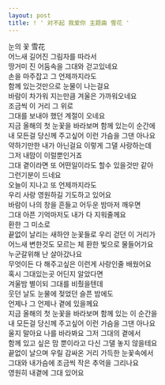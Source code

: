 ```yaml
---
layout: post
title: ! ' 对不起 我爱你 主题曲 雪花 '
---
```


<p>눈의 꽃  雪花<br />어느새 길어진 그림자를 따라서<br />땅거미 진 어둠속을 그대와 걷고있네요<br />손을 마주잡고 그 언제까지라도<br />함께 있는것만으로 눈물이 나는걸요<br />바람이 차가워 지는만큼 겨울은 가까워오네요<br />조금씩 이 거리 그 위로<br />그대를 보내야 했던 계절이 오네요<br />지금 올해의 첫 눈꽃을 바라보며 함께 있는이 순간에<br />내 모든걸 당신께 주고싶어 이런 가슴을 그댄 아나요<br />약하기만한 내가 아닌걸요 이렇게 그댈 사랑하는데<br />그저 내맘이 이럴뿐인거죠<br />그대 곁이라면 또 어떤일이라도 할수 있을것만 같아<br />그런기분이 드네요<br />오늘이 지나고 또 언제까지라도<br />우리 사랑 영원하길 기도하고 있어요<br />바람이 나의 창을 흔들고 어두운 밤마저 깨우면<br />그대 아픈 기억마저도 내가 다 지워줄께요<br />환한 그 미소로<br />끝없이 날리는 새하얀 눈꽃들로 우리 걷던 이 거리가<br />어느새 변한것도 모르는 체 환한 빛으로 물들어가요<br />누군갈위해 난 살아갔나요<br />무엇이든 다 해주고싶은 이런게 사랑인줄 배웠어요<br />혹시 그대있는곳 어딘지 알았다면<br />겨울밤 별이되 그대를 비췄을텐데<br />웃던 날도 눈물에 젖었던 슬픈 밤에도<br />언제나 그 언제나 곁에 있을께요<br />지금 올해의 첫 눈꽃을 바라보며 함께 있는 이 순간을<br />내 모든걸 당신께 주고싶어 이런 가슴을 그댄 아나요<br />울지 말아요 나를 바라봐요 그저 그대의 곁에서<br />함께 있고 싶은 맘 뿐이라고 다신 그댈 놓지 않을테요<br />끝없이 날으며 우릴 감싸온 거리 가득한 눈꽃속에서<br />그대와 내가슴에 조금씩 작은 추억을 그리나요<br />영원히 내곁에 그대 있어요</p>

